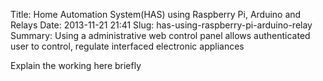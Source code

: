 Title: Home Automation System(HAS) using Raspberry Pi, Arduino and Relays
Date: 2013-11-21 21:41
Slug: has-using-raspberry-pi-arduino-relay
Summary: Using a administrative web control panel allows authenticated user to control, regulate interfaced electronic appliances 

Explain the working here briefly
